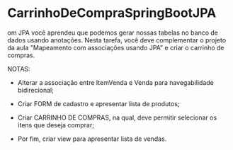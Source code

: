 # CarrinhoDeCompraSpringBootJPA

om JPA você aprendeu que podemos gerar nossas tabelas no banco de dados usando anotações. 
Nesta tarefa, você deve complementar o projeto da aula "Mapeamento com associações usando JPA" e criar o carrinho de compras.

NOTAS:

* Alterar a associação entre ItemVenda e Venda para navegabilidade bidirecional;

* Criar FORM de cadastro e apresentar lista de produtos;

* Criar CARRINHO DE COMPRAS, na qual, deve permitir selecionar os itens que deseja comprar;

* Por fim, criar view para apresentar lista de vendas.

